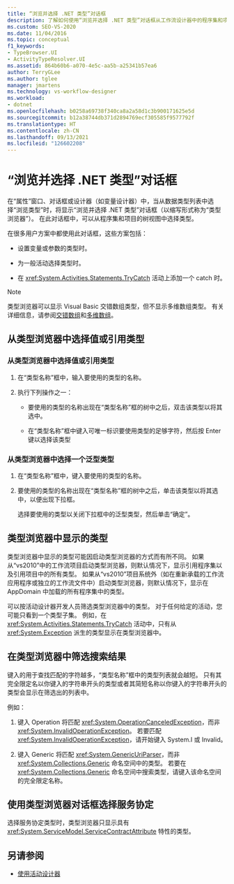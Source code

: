 ```yaml
---
title: “浏览并选择 .NET 类型”对话框
description: 了解如何使用“浏览并选择 .NET 类型”对话框从工作流设计器中的程序集和项目的树视图中选择类型。
ms.custom: SEO-VS-2020
ms.date: 11/04/2016
ms.topic: conceptual
f1_keywords:
- TypeBrowser.UI
- ActivityTypeResolver.UI
ms.assetid: 864b60b6-a070-4e5c-aa5b-a25341b57ea6
author: TerryGLee
ms.author: tglee
manager: jmartens
ms.technology: vs-workflow-designer
ms.workload:
- dotnet
ms.openlocfilehash: b0258a69738f340ca8a2a58d1c3b900171625e5d
ms.sourcegitcommit: b12a38744db371d2894769ecf305585f9577792f
ms.translationtype: HT
ms.contentlocale: zh-CN
ms.lasthandoff: 09/13/2021
ms.locfileid: "126602208"
---
```

# <a name="browse-and-select-a-net-type-dialog-box"></a>“浏览并选择 .NET 类型”对话框

在“属性”窗口、对话框或设计器（如变量设计器）中，当从数据类型列表中选择“浏览类型”时，将显示“浏览并选择 .NET 类型”对话框（以缩写形式称为“类型浏览器”）。 在此对话框中，可以从程序集和项目的树视图中选择类型。

在很多用户方案中都使用此对话框，这些方案包括：

- 设置变量或参数的类型时。

- 为一般活动选择类型时。

- 在 <xref:System.Activities.Statements.TryCatch> 活动上添加一个 catch 时。

> [!NOTE]
> 类型浏览器可以显示 Visual Basic 交错数组类型，但不显示多维数组类型。 有关详细信息，请参阅[交错数组](/previous-versions/visualstudio/visual-studio-2008/hkhhsz9t(v=vs.90))和[多维数组](/previous-versions/visualstudio/visual-studio-2008/d2de1t93(v=vs.90))。

## <a name="selecting-a-value-or-reference-type-from-the-type-browser"></a>从类型浏览器中选择值或引用类型

### <a name="to-select-a-value-or-reference-type-from-the-type-browser"></a>从类型浏览器中选择值或引用类型

1. 在“类型名称”框中，输入要使用的类型的名称。

2. 执行下列操作之一：

    - 要使用的类型的名称出现在“类型名称”框的树中之后，双击该类型以将其选中。

    - 在“类型名称”框中键入可唯一标识要使用类型的足够字符，然后按 Enter 键以选择该类型

### <a name="to-select-a-generic-type-from-the-type-browser"></a>从类型浏览器中选择一个泛型类型

1. 在“类型名称”框中，键入要使用的类型的名称。

2. 要使用的类型的名称出现在“类型名称”框的树中之后，单击该类型以将其选中，以便出现下拉框。

     选择要使用的类型以关闭下拉框中的泛型类型，然后单击“确定”。

## <a name="types-displayed-in-the-type-browser"></a>类型浏览器中显示的类型

类型浏览器中显示的类型可能因启动类型浏览器的方式而有所不同。 如果从“vs2010”中的工作流项目启动类型浏览器，则默认情况下，显示引用程序集以及引用项目中的所有类型。 如果从“vs2010”项目系统外（如在重新承载的工作流应用程序或独立的工作流文件中）启动类型浏览器，则默认情况下，显示在 AppDomain 中加载的所有程序集中的类型。

可以按活动设计器开发人员筛选类型浏览器中的类型。 对于任何给定的活动，您可能只看到一个类型子集。 例如，在 <xref:System.Activities.Statements.TryCatch> 活动中，只有从 <xref:System.Exception> 派生的类型显示在类型浏览器中。

## <a name="filtering-search-results-in-the-type-browser"></a>在类型浏览器中筛选搜索结果

键入的用于查找匹配的字符越多，“类型名称”框中的类型列表就会越短。 只有其完全限定名以你键入的字符串开头的类型或者其简短名称以你键入的字符串开头的类型会显示在筛选出的列表中。

例如：

1. 键入 Operation 将匹配 <xref:System.OperationCanceledException>，而非 <xref:System.InvalidOperationException>。 若要匹配 <xref:System.InvalidOperationException>，请开始键入 System.I 或 Invalid。

2. 键入 Generic 将匹配 <xref:System.GenericUriParser>，而非 <xref:System.Collections.Generic> 命名空间中的类型。 若要在 <xref:System.Collections.Generic> 命名空间中搜索类型，请键入该命名空间的完全限定名称。

## <a name="selecting-a-service-contract-using-the-type-browser-dialog"></a>使用类型浏览器对话框选择服务协定

选择服务协定类型时，类型浏览器只显示具有 <xref:System.ServiceModel.ServiceContractAttribute> 特性的类型。

## <a name="see-also"></a>另请参阅

- [使用活动设计器](control-flow-activity-designers.md)

